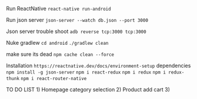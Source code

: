 
Run ReactNative 
    `react-native run-android`

Run json server 
    `json-server --watch db.json --port 3000`

Json server trouble shoot
    `adb reverse tcp:3000 tcp:3000`

Nuke gradlew
    ` cd android `
    `./gradlew clean`

make sure its dead
`npm cache clean --force`


Installation
    `https://reactnative.dev/docs/environment-setup`
dependencies
    `npm install -g json-server`
    `npm i react-redux`
    `npm i redux`
    `npm i redux-thunk`
    `npm i react-router-native`


TO DO LIST
    1) Homepage category selection
    2) Product add cart
    3) 